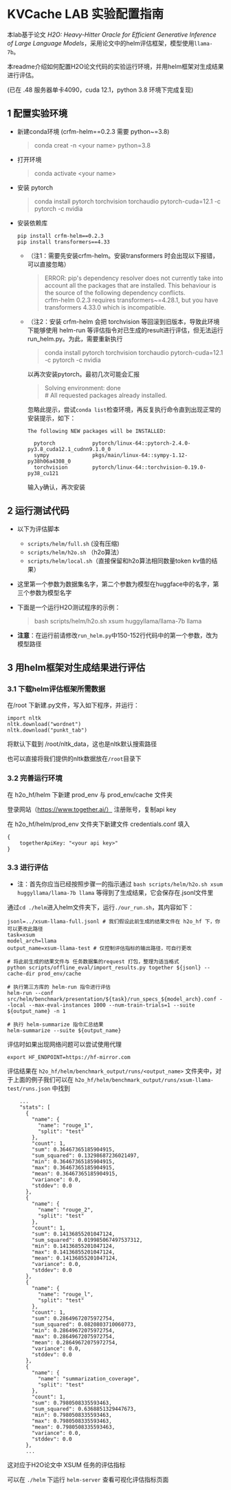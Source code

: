# KVCache LAB 实验配置指南

本lab基于论文 *H2O: Heavy-Hitter Oracle for Efficient Generative
Inference of Large Language Models*，采用论文中的helm评估框架，模型使用`llama-7b`。

本readme介绍如何配置H2O论文代码的实验运行环境，并用helm框架对生成结果进行评估。

(已在 .48 服务器单卡4090，cuda 12.1，python 3.8 环境下完成复现)


## 1 配置实验环境

- 新建conda环境 (crfm-helm==0.2.3 需要 python~=3.8)

  > conda creat -n \<your name> python=3.8

- 打开环境

  > conda activate \<your name>

- 安装 pytorch

  > conda install pytorch torchvision torchaudio pytorch-cuda=12.1 -c pytorch -c nvidia

- 安装依赖库

  ```
  pip install crfm-helm==0.2.3
  pip install transformers==4.33
  ```

  - （注1：需要先安装crfm-helm。安装transformers 时会出现以下报错，可以直接忽略）

    > ERROR: pip's dependency resolver does not currently take into account all the packages that are installed. This behaviour is the source of the following dependency conflicts.  
    > crfm-helm 0.2.3 requires transformers~=4.28.1, but you have transformers 4.33.0 which is incompatible.  

  

  - （注2：安装 crfm-helm 会把 torchvision 等回滚到旧版本，导致此环境下能够使用 helm-run 等评估指令对已生成的result进行评估，但无法运行run_helm.py。为此，需要重新执行 

    > conda install pytorch torchvision torchaudio pytorch-cuda=12.1 -c pytorch -c nvidia 

    以再次安装pytorch。最初几次可能会汇报

    > Solving environment: done  
    > \# All requested packages already installed.

    忽略此提示，尝试`conda list`检查环境，再反复执行命令直到出现正常的安装提示，如下：

    ```
    The following NEW packages will be INSTALLED:
    
      pytorch            pytorch/linux-64::pytorch-2.4.0-py3.8_cuda12.1_cudnn9.1.0_0 
      sympy              pkgs/main/linux-64::sympy-1.12-py38h06a4308_0 
      torchvision        pytorch/linux-64::torchvision-0.19.0-py38_cu121 
    ```

    输入y确认，再次安装

## 2 运行测试代码


- 以下为评估脚本

  - `scripts/helm/full.sh` (没有压缩)
  - `scripts/helm/h2o.sh` （h2o算法）
  - `scripts/helm/local.sh`（直接保留和h2o算法相同数量token kv值的结果）

- 这里第一个参数为数据集名字，第二个参数为模型在huggface中的名字，第三个参数为模型名字

- 下面是一个运行H2O测试程序的示例：

  > bash scripts/helm/h2o.sh xsum huggyllama/llama-7b llama

- **注意**：在运行前请修改`run_helm.py`中150-152行代码中的第一个参数，改为模型路径


## 3 用helm框架对生成结果进行评估

### 3.1 下载helm评估框架所需数据

在/root 下新建.py文件，写入如下程序，并运行：

```
import nltk
nltk.download("wordnet")
nltk.download("punkt_tab")
```

将默认下载到 /root/nltk_data，这也是nltk默认搜索路径

也可以直接将我们提供的nltk数据放在`/root`目录下

### 3.2 完善运行环境

在 h2o_hf/helm 下新建 prod_env 与 prod_env/cache 文件夹

登录网站（https://www.together.ai/） 注册账号，复制api key

在 h2o_hf/helm/prod_env 文件夹下新建文件 credentials.conf 填入

```
{
    togetherApiKey: "<your api key>"
}
```

### 3.3 进行评估

- 注：首先你应当已经按照步骤一的指示通过 `bash scripts/helm/h2o.sh xsum huggyllama/llama-7b llama` 等得到了生成结果，它会保存在.jsonl文件里

通过`cd ./helm`进入helm文件夹下，运行`./our_run.sh`，其内容如下：

```
jsonl=../xsum-llama-full.jsonl # 我们假设此前生成的结果文件在 h2o_hf 下，你可以更改此路径
task=xsum
model_arch=llama
output_name=xsum-llama-test # 仅控制评估指标的输出路径，可自行更改

# 将此前生成的结果文件与 任务数据集的request 打包，整理为适当格式
python scripts/offline_eval/import_results.py together ${jsonl} --cache-dir prod_env/cache 

# 执行第三方库的 helm-run 指令进行评估
helm-run --conf src/helm/benchmark/presentation/${task}/run_specs_${model_arch}.conf --local --max-eval-instances 1000 --num-train-trials=1 --suite ${output_name} -n 1

# 执行 helm-summarize 指令汇总结果
helm-summarize --suite ${output_name}
```

评估时如果出现网络问题可以尝试使用代理

```
export HF_ENDPOINT=https://hf-mirror.com
```

评估结果在 `h2o_hf/helm/benchmark_output/runs/<output_name>` 文件夹中，对于上面的例子我们可以在 `h2o_hf/helm/benchmark_output/runs/xsum-llama-test/runs.json` 中找到

```
    ...
    "stats": [
      {
        "name": {
          "name": "rouge_1",
          "split": "test"
        },
        "count": 1,
        "sum": 0.36467365185904915,
        "sum_squared": 0.13298687236021497,
        "min": 0.36467365185904915,
        "max": 0.36467365185904915,
        "mean": 0.36467365185904915,
        "variance": 0.0,
        "stddev": 0.0
      },
      {
        "name": {
          "name": "rouge_2",
          "split": "test"
        },
        "count": 1,
        "sum": 0.14136855201047124,
        "sum_squared": 0.019985067497537312,
        "min": 0.14136855201047124,
        "max": 0.14136855201047124,
        "mean": 0.14136855201047124,
        "variance": 0.0,
        "stddev": 0.0
      },
      {
        "name": {
          "name": "rouge_l",
          "split": "test"
        },
        "count": 1,
        "sum": 0.28649672075972754,
        "sum_squared": 0.0820803710060773,
        "min": 0.28649672075972754,
        "max": 0.28649672075972754,
        "mean": 0.28649672075972754,
        "variance": 0.0,
        "stddev": 0.0
      },
      {
        "name": {
          "name": "summarization_coverage",
          "split": "test"
        },
        "count": 1,
        "sum": 0.7980508335593463,
        "sum_squared": 0.6368851329447673,
        "min": 0.7980508335593463,
        "max": 0.7980508335593463,
        "mean": 0.7980508335593463,
        "variance": 0.0,
        "stddev": 0.0
      },
      ...
```

这对应于H2O论文中 XSUM 任务的评估指标

可以在 `./helm` 下运行 `helm-server` 查看可视化评估指标页面 
